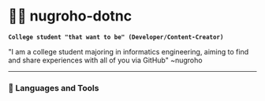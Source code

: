 # 🏄‍♂️ nugroho-dotnc

**`College student "that want to be" (Developer/Content-Creator)`**


"I am a college student majoring in informatics engineering, aiming to find and share experiences with all of you via GitHub"
~nugroho 

---

### 🧰 Languages and Tools
